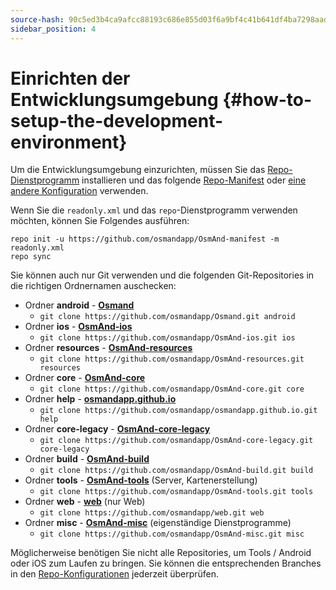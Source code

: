 ```yaml
---
source-hash: 90c5ed3b4ca9afcc88193c686e855d03f6a9bf4c41b641df4ba7298aad05e60c
sidebar_position: 4
---
```


# Einrichten der Entwicklungsumgebung {#how-to-setup-the-development-environment}


Um die Entwicklungsumgebung einzurichten, müssen Sie das [Repo-Dienstprogramm](https://source.android.com/setup/develop#repo) installieren und das folgende [Repo-Manifest](https://github.com/osmandapp/OsmAnd-manifest/blob/master/readonly.xml) oder [eine andere Konfiguration](https://github.com/osmandapp/OsmAnd-manifest) verwenden.


Wenn Sie die `readonly.xml` und das `repo`-Dienstprogramm verwenden möchten, können Sie Folgendes ausführen:

```
repo init -u https://github.com/osmandapp/OsmAnd-manifest -m readonly.xml
repo sync
```

Sie können auch nur Git verwenden und die folgenden Git-Repositories in die richtigen Ordnernamen auschecken:
* Ordner **android** - **[Osmand](https://github.com/osmandapp/Osmand.git)**
    * ```git clone https://github.com/osmandapp/Osmand.git android```
* Ordner **ios** - **[OsmAnd-ios](https://github.com/osmandapp/OsmAnd-ios.git)**
    * ```git clone https://github.com/osmandapp/OsmAnd-ios.git ios```
* Ordner **resources** - **[OsmAnd-resources](https://github.com/osmandapp/OsmAnd-resources.git)**
    * ```git clone https://github.com/osmandapp/OsmAnd-resources.git resources```
* Ordner **core** - **[OsmAnd-core](https://github.com/osmandapp/OsmAnd-core.git)**
    * ```git clone https://github.com/osmandapp/OsmAnd-core.git core```
* Ordner **help** - **[osmandapp.github.io](https://github.com/osmandapp/osmandapp.github.io.git)** 
    * ```git clone https://github.com/osmandapp/osmandapp.github.io.git help```
* Ordner **core-legacy** - **[OsmAnd-core-legacy](https://github.com/osmandapp/OsmAnd-core-legacy.git)** 
    * ```git clone https://github.com/osmandapp/OsmAnd-core-legacy.git core-legacy```
* Ordner **build** - **[OsmAnd-build](https://github.com/osmandapp/OsmAnd-build.git)**
    * ```git clone https://github.com/osmandapp/OsmAnd-build.git build```
* Ordner **tools** - **[OsmAnd-tools](https://github.com/osmandapp/OsmAnd-tools.git)** (Server, Kartenerstellung)
    * ```git clone https://github.com/osmandapp/OsmAnd-tools.git tools```
* Ordner **web** - **[web](https://github.com/osmandapp/web.git)** (nur Web)
    * ```git clone https://github.com/osmandapp/web.git web```
* Ordner **misc** - **[OsmAnd-misc](https://github.com/osmandapp/OsmAnd-misc.git)** (eigenständige Dienstprogramme)
    * ```git clone https://github.com/osmandapp/OsmAnd-misc.git misc```


Möglicherweise benötigen Sie nicht alle Repositories, um Tools / Android oder iOS zum Laufen zu bringen. Sie können die entsprechenden Branches in den [Repo-Konfigurationen](https://github.com/osmandapp/OsmAnd-manifest) jederzeit überprüfen.